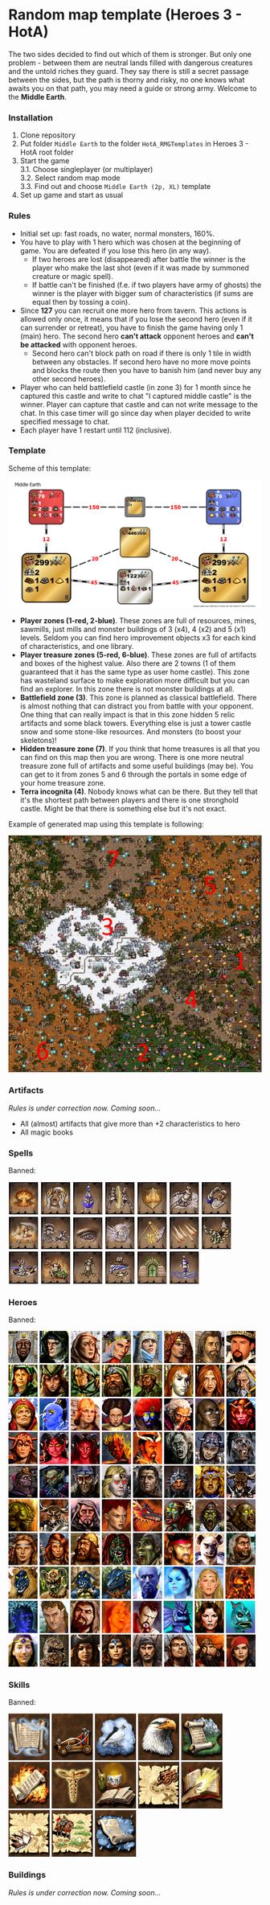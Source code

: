 # Random map template (Heroes 3 - HotA)

The two sides decided to find out which of them is stronger. But only one problem - between 
them are neutral lands filled with dangerous creatures and the untold riches they guard. They 
say there is still a secret passage between the sides, but the path is thorny and risky, no 
one knows what awaits you on that path, you may need a guide or strong army. Welcome to the
**Middle Earth**.

### Installation

1. Clone repository
2. Put folder `Middle Earth` to the folder `HotA_RMGTemplates` in Heroes 3 - HotA root folder
3. Start the game  
	3.1. Choose singleplayer (or multiplayer)  
	3.2. Select random map mode  
	3.3. Find out and choose `Middle Earth (2p, XL)` template  
4. Set up game and start as usual

### Rules

* Initial set up: fast roads, no water, normal monsters, 160%.
* You have to play with 1 hero which was chosen at the beginning of game. 
You are defeated if you lose this hero (in any way).  
    * If two heroes are lost (disappeared) after battle the winner is the player 
    who make the last shot (even if it was made by summoned creature or magic spell).  
    * If battle can't be finished (f.e. if two players have army of ghosts) the 
    winner is the player with bigger sum of characteristics (if sums are equal 
    then by tossing a coin).  
* Since **127** you can recruit one more hero from tavern. This actions is allowed only once, it means
that if you lose the second hero (even if it can surrender or retreat), you have to finish the game 
having only 1 (main) hero. The second hero **can't attack** opponent heroes and **can't be attacked**
with opponent heroes.  
    * Second hero can't block path on road if there is only 1 tile in width between
any obstacles. If second hero have no more move points and blocks the route then you have to banish him
(and never buy any other second heroes).  
* Player who can held battlefield castle (in zone 3) for 1 month since he captured this castle and write
to chat "I captured middle castle" is the winner. Player can capture that castle and can not write message
to the chat. In this case timer will go since day when player decided to write specified message to chat.
* Each player have 1 restart until 112 (inclusive).

### Template

Scheme of this template:

![Template schema](gfx/template.png)

* **Player zones (1-red, 2-blue)**. These zones are full of resources, mines, sawmills, just mills 
and monster buildings of 3 (x4), 4 (x2) and 5 (x1) levels. Seldom you can find hero improvement 
objects x3 for each kind of characteristics, and one library.
* **Player treasure zones (5-red, 6-blue)**. These zones are full of artifacts and boxes of the 
highest value. Also there are 2 towns (1 of them guaranteed that it has the same type as user home 
castle). This zone has wasteland surface to make exploration more difficult but you can find an explorer. 
In this zone there is not monster buildings at all.
* **Battlefield zone (3)**. This zone is planned as classical battlefield. There is almost nothing 
that can distract you from battle with your opponent. One thing that can really impact is that in
this zone hidden 5 relic artifacts and some black towers. Everything else is just a tower castle 
snow and some stone-like resources. And monsters (to boost your skeletons)!
* **Hidden treasure zone (7)**. If you think that home treasures is all that you can find on this
map then you are wrong. There is one more neutral treasure zone full of artifacts and some useful
buildings (may be). You can get to it from zones 5 and 6 through the portals in some edge of your
home treasure zone.
* **Terra incognita (4)**. Nobody knows what can be there. But they tell that it's the shortest
path between players and there is one stronghold castle. Might be that there is something else
but it's not exact. 

Example of generated map using this template is following:

![Template example](gfx/example.png)

### Artifacts

_Rules is under correction now. Coming soon..._

* All (almost) artifacts that give more than +2 characteristics to hero
* All magic books

### Spells

Banned:

![Armageddon](gfx/spells/armageddon.png) 
![Blind](gfx/spells/blind.png) 
![Cure](gfx/spells/cure.png) 
![Dimensions Door](gfx/spells/door.png) 
![Fire Shield](gfx/spells/fireshield.png) 
![Fly](gfx/spells/fly.png) 
![Forgetfulness](gfx/spells/forget.png) 
![Frenzy](gfx/spells/frenzy.png) 
![Haste](gfx/spells/haste.png) 
![Hypnotize](gfx/spells/hypnotize.png) 
![Implosion](gfx/spells/implosion.png) 
![Magic Mirror](gfx/spells/mirror.png) 
![Meteor Shower](gfx/spells/meteorshower.png) 
![Ressurection](gfx/spells/ressurection.png) 
![Scuttle Boat](gfx/spells/scutb.png) 
![Slayer](gfx/spells/slayer.png) 
![Slow](gfx/spells/slow.png) 
![Summon Boat](gfx/spells/summb.png) 
![Town Portal](gfx/spells/townportal.png) 
![Water Walk](gfx/spells/walk.png) 

### Heroes

Banned:

![Edric](gfx/heroes/Hero_Edric.png) 
![Ingham](gfx/heroes/Hero_Ingham.png) 
![Sanya](gfx/heroes/Hero_Sanya.png) 
![Sorsha](gfx/heroes/Hero_Sorsha.png) 
![Sylvia](gfx/heroes/Hero_Sylvia.png) 
![Catherine](gfx/heroes/Hero_Catherine.png) 
![Roland](gfx/heroes/Hero_Roland.png) 
![Sir Mullich](gfx/heroes/Hero_Sir_Mullich.png) 
![Aeris](gfx/heroes/Hero_Aeris.png) 
![Kyrre](gfx/heroes/Hero_Kyrre.png) 
![Ivor](gfx/heroes/Hero_Ivor.png) 
![Malcom](gfx/heroes/Hero_Malcom.png) 
![Ryland](gfx/heroes/Hero_Ryland.png) 
![Gelu](gfx/heroes/Hero_Gelu.png) 
![Jiselle](gfx/heroes/Hero_Jiselle.png) 
![Astral](gfx/heroes/Hero_Astral.png) 
![Cyra](gfx/heroes/Hero_Cyra.png) 
![Iona](gfx/heroes/Hero_Iona.png) 
![Josephine](gfx/heroes/Hero_Josephine.png) 
![Serena](gfx/heroes/Hero_Serena.png) 
![Thane](gfx/heroes/Hero_Thane.png) 
![Theodorus](gfx/heroes/Hero_Theodorus.png) 
![Dracon](gfx/heroes/Hero_Dracon.png) 
![Ash](gfx/heroes/Hero_Ash.png) 
![Fiona](gfx/heroes/Hero_Fiona.png) 
![Marius](gfx/heroes/Hero_Marius.png) 
![Nymus](gfx/heroes/Hero_Nymus.png) 
![Xyron](gfx/heroes/Hero_Xyron.png) 
![Xeron](gfx/heroes/Hero_Xeron.png) 
![Aislinn](gfx/heroes/Hero_Aislinn.png) 
![Charna](gfx/heroes/Hero_Charna.png) 
![Moandor](gfx/heroes/Hero_Moandor.png) 
![Nimbus](gfx/heroes/Hero_Nimbus.png) 
![Thant](gfx/heroes/Hero_Thant.png) 
![Vokial](gfx/heroes/Hero_Vokial.png) 
![Lord Haart Lich](gfx/heroes/Hero_Lord_Haart_Death_Knight.png) 
![Ranlu](gfx/heroes/Hero_Ranlu.png) 
![Ajit](gfx/heroes/Hero_Ajit.png) 
![Alamar](gfx/heroes/Hero_Alamar.png) 
![Dace](gfx/heroes/Hero_Dace.png) 
![Geon](gfx/heroes/Hero_Geon.png) 
![Gunnar](gfx/heroes/Hero_Gunnar.png) 
![Jeddite](gfx/heroes/Hero_Jeddite.png) 
![Mutare](gfx/heroes/Hero_Mutare.png) 
![Mutare Drake](gfx/heroes/Hero_Mutare_Drake.png) 
![Dessa](gfx/heroes/Hero_Dessa.png) 
![Krellion](gfx/heroes/Hero_Krellion.png) 
![Jabarkas](gfx/heroes/Hero_Jabarkas.png) 
![Oris](gfx/heroes/Hero_Oris.png) 
![Shiva](gfx/heroes/Hero_Shiva.png) 
![Terek](gfx/heroes/Hero_Terek.png) 
![Vey](gfx/heroes/Hero_Vey.png) 
![Boragus](gfx/heroes/Hero_Boragus.png) 
![Kilgor](gfx/heroes/Hero_Kilgor.png) 
![Alkin](gfx/heroes/Hero_Alkin.png) 
![Bron](gfx/heroes/Hero_Bron.png) 
![Korbac](gfx/heroes/Hero_Korbac.png) 
![Tiva](gfx/heroes/Hero_Tiva.png) 
![Voy](gfx/heroes/Hero_Voy.png) 
![Kinkery](gfx/heroes/Hero_Kinkery.png) 
![Aenain](gfx/heroes/Hero_Aenain.png) 
![Brissa](gfx/heroes/Hero_Brissa.jpg) 
![Ciele](gfx/heroes/Hero_Ciele.jpg) 
![Erdamon](gfx/heroes/Hero_Erdamon.png) 
![Fiur](gfx/heroes/Hero_Fiur.png) 
![Gelare](gfx/heroes/Hero_Gelare.jpg) 
![Grindan](gfx/heroes/Hero_Grindan.png) 
![Ignissa](gfx/heroes/Hero_Ignissa.png) 
![Inteus](gfx/heroes/Hero_Inteus.jpg) 
![Kalt](gfx/heroes/Hero_Kalt.png) 
![Labetha](gfx/heroes/Hero_Labetha.png) 
![Lacus](gfx/heroes/Hero_Lacus.png) 
![Luna](gfx/heroes/Hero_Luna.png) 
![Thunar](gfx/heroes/Hero_Thunar.png) 
![Anabel](gfx/heroes/Hero_Anabel.png) 
![Casmetra](gfx/heroes/Hero_Casmetra.png) 
![Elmore](gfx/heroes/Hero_Elmore.png) 
![Illor](gfx/heroes/Hero_Illor.png) 
![Manfred](gfx/heroes/Hero_Manfred.png) 
![Miriam](gfx/heroes/Hero_Miriam.png) 

### Skills

Banned:

![Air Magic](gfx/skills/Basic_Air_Magic.png) 
![Ballistics](gfx/skills/Basic_Ballistics.png) 
![Diplomacy](gfx/skills/Basic_Diplomacy.png) 
![Eagle Eye](gfx/skills/Basic_Eagle_Eye.png) 
![Earth Magic](gfx/skills/Basic_Earth_Magic.png) 
![Fire Magic](gfx/skills/Basic_Fire_Magic.png) 
![First Aid](gfx/skills/Basic_First_Aid.png) 
![Learning](gfx/skills/Basic_Learning.png) 
![Logistics](gfx/skills/Basic_Logistics.png) 
![Mysticism](gfx/skills/Basic_Mysticism.png) 
![Navigation](gfx/skills/Basic_Navigation.png) 
![Pathfinding](gfx/skills/Basic_Pathfinding.png) 
![Water Magic](gfx/skills/Basic_Water_Magic.png)

### Buildings

_Rules is under correction now. Coming soon..._

